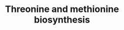 ---
annotations:
- id: PW:0000439
  parent: classic metabolic pathway
  type: Pathway Ontology
  value: aspartic acid/aspartate metabolic pathway
authors:
- J.Heckman
- MaintBot
- Ddigles
- Egonw
- Mkutmon
- Eweitz
description: ''
last-edited: 2021-05-20
organisms:
- Saccharomyces cerevisiae
redirect_from:
- /index.php/Pathway:WP423
- /instance/WP423
- /instance/WP423_rr117348
revision: r117348
schema-jsonld:
- '@context': https://schema.org/
  '@id': https://wikipathways.github.io/pathways/WP423.html
  '@type': Dataset
  creator:
    '@type': Organization
    name: WikiPathways
  description: ''
  keywords:
  - ADP
  - ATP
  - Coenzyme A
  - HOM2
  - HOM3
  - HOM6
  - L-methionine
  - L-threonine
  - MET17
  - MET2
  - MET6
  - NADPH
  - THR1
  - THR4
  - acetate
  - acetyl-CoA
  - homocysteine
  - homoserine
  - phosphate
  license: CC0
  name: Threonine and methionine biosynthesis
seo: CreativeWork
title: Threonine and methionine biosynthesis
wpid: WP423
---